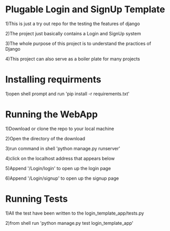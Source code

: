 # Plugable Login and SignUp Template
1)This is just a try out repo for the testing the features of django

2)The project just basically contains a Login and SignUp system

3)The whole purpose of this project is to understand the practices of Django

4)This project can also serve as a boiler plate for many projects

# Installing requirments

1)open shell prompt and run 'pip install -r requirements.txt'

# Running the WebApp

1)Download or clone the repo to your local machine

2)Open the directory of the download

3)run command in shell 'python manage.py runserver'

4)click on the localhost address that appears below

5)Append '/Login/login' to open up the login page

6)Append '/Login/signup' to open up the signup page

# Running Tests

1)All the test have been written to the login_template_app/tests.py

2)from shell run 'python manage.py test login_template_app'



